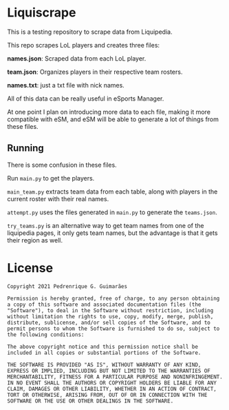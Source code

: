 # Liquiscrape

This is a testing repository to scrape data from Liquipedia.

This repo scrapes LoL players and creates three files:

**names.json**: Scraped data from each LoL player.

**team.json**: Organizes players in their respective team rosters.

**names.txt**: just a txt file with nick names.

All of this data can be really useful in eSports Manager.

At one point I plan on introducing more data to each file, making it more compatible with eSM, and eSM will be able to generate a lot of things from these files.

## Running

There is some confusion in these files.

Run `main.py` to get the players.

`main_team.py` extracts team data from each table, along with players in the current roster with their real names.

`attempt.py` uses the files generated in `main.py` to generate the `teams.json`.

`try_teams.py` is an alternative way to get team names from one of the liquipedia pages, it only gets team names, but the advantage is that it gets their region as well.

# License

```
Copyright 2021 Pedrenrique G. Guimarães

Permission is hereby granted, free of charge, to any person obtaining a copy of this software and associated documentation files (the "Software"), to deal in the Software without restriction, including without limitation the rights to use, copy, modify, merge, publish, distribute, sublicense, and/or sell copies of the Software, and to permit persons to whom the Software is furnished to do so, subject to the following conditions:

The above copyright notice and this permission notice shall be included in all copies or substantial portions of the Software.

THE SOFTWARE IS PROVIDED "AS IS", WITHOUT WARRANTY OF ANY KIND, EXPRESS OR IMPLIED, INCLUDING BUT NOT LIMITED TO THE WARRANTIES OF MERCHANTABILITY, FITNESS FOR A PARTICULAR PURPOSE AND NONINFRINGEMENT. IN NO EVENT SHALL THE AUTHORS OR COPYRIGHT HOLDERS BE LIABLE FOR ANY CLAIM, DAMAGES OR OTHER LIABILITY, WHETHER IN AN ACTION OF CONTRACT, TORT OR OTHERWISE, ARISING FROM, OUT OF OR IN CONNECTION WITH THE SOFTWARE OR THE USE OR OTHER DEALINGS IN THE SOFTWARE.
```
